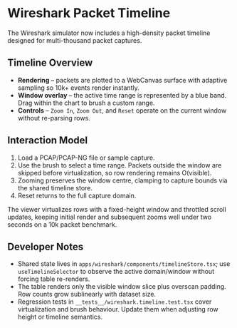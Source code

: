 # Wireshark Packet Timeline

The Wireshark simulator now includes a high-density packet timeline designed for multi-thousand packet captures.

## Timeline Overview

- **Rendering** – packets are plotted to a WebCanvas surface with adaptive sampling so 10k+ events render instantly.
- **Window overlay** – the active time range is represented by a blue band. Drag within the chart to brush a custom range.
- **Controls** – `Zoom In`, `Zoom Out`, and `Reset` operate on the current window without re-parsing rows.

## Interaction Model

1. Load a PCAP/PCAP-NG file or sample capture.
2. Use the brush to select a time range. Packets outside the window are skipped before virtualization, so row rendering remains O(visible).
3. Zooming preserves the window centre, clamping to capture bounds via the shared timeline store.
4. Reset returns to the full capture domain.

The viewer virtualizes rows with a fixed-height window and throttled scroll updates, keeping initial render and subsequent zooms well under two seconds on a 10k packet benchmark.

## Developer Notes

- Shared state lives in `apps/wireshark/components/timelineStore.tsx`; use `useTimelineSelector` to observe the active domain/window without forcing table re-renders.
- The table renders only the visible window slice plus overscan padding. Row counts grow sublinearly with dataset size.
- Regression tests in `__tests__/wireshark.timeline.test.tsx` cover virtualization and brush behaviour. Update them when adjusting row height or timeline semantics.
